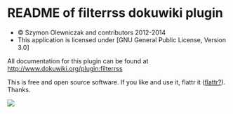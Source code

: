 README of filterrss dokuwiki plugin
=================

* &copy; Szymon Olewniczak and contributors 2012-2014
* This application is licensed under [GNU General Public License, Version 3.0]

All documentation for this plugin can be found at
http://www.dokuwiki.org/plugin:filterrss

This is free and open source software. If you like and use it, flattr it ([flattr?][WhatisFlattr]). Thanks.

[![][FlattrButton]][FlattrLink] 

[WhatisFlattr]: http://en.wikipedia.org/wiki/Flattr
[FlattrLink]: http://flattr.com/thing/1232537/

[FlattrButton]: http://api.flattr.com/button/button-static-50x60.png
